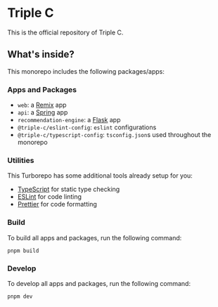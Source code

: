 # Triple C

This is the official repository of Triple C.

## What's inside?

This monorepo includes the following packages/apps:

### Apps and Packages

- `web`: a [Remix](https://remix.run/) app
- `api`: a [Spring](https://spring.io/) app
- `recommendation-engine`: a [Flask](https://flask.palletsprojects.com/en/3.0.x/) app
- `@triple-c/eslint-config`: `eslint` configurations
- `@triple-c/typescript-config`: `tsconfig.json`s used throughout the monorepo

### Utilities

This Turborepo has some additional tools already setup for you:

- [TypeScript](https://www.typescriptlang.org/) for static type checking
- [ESLint](https://eslint.org/) for code linting
- [Prettier](https://prettier.io) for code formatting

### Build

To build all apps and packages, run the following command:

```
pnpm build
```

### Develop

To develop all apps and packages, run the following command:

```
pnpm dev
```
